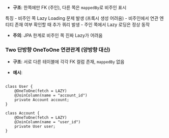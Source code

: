 
- **구조**: 한쪽에만 FK (주인), 다른 쪽은 `mappedBy`로 비주인 표시

특징 
    - 비주인 쪽 Lazy Loading 문제 발생 (프록시 생성 어려움)
    - 비주인에서 연관 엔티티 존재 여부 확인할 때 추가 쿼리 발생
    - 주인 쪽에서 Lazy 로딩은 정상 동작
        
- **주의**: JPA 한계로 비주인 쪽 진짜 Lazy가 어려움
### **Two 단방향 OneToOne 연관관계 (양방향 대신)**

- **구조**: 서로 다른 테이블에 각각 FK 컬럼 존재, `mappedBy` 없음
    
- **예시**:
    
```
	
class User {
    @OneToOne(fetch = LAZY)
    @JoinColumn(name = "account_id")
    private Account account;
}

class Account {
    @OneToOne(fetch = LAZY)
    @JoinColumn(name = "user_id")
    private User user;
}
    
```